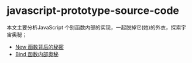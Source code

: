 # javascript-prototype-source-code

本文主要分析JavaScript 个别函数内部的实现，一起脱掉它(她)的外衣，探索宇宙奥秘；

* [New 函数背后的秘密](./New/index.js)
* [Bind 函数内部奥秘](./Bind/index.js)